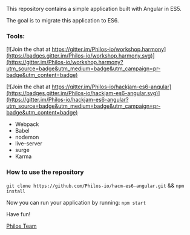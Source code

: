 This repository contains a simple application 
built with Angular in ES5.

The goal is to migrate this application to ES6.

### Tools:

[![Join the chat at https://gitter.im/Philos-io/workshop.harmony](https://badges.gitter.im/Philos-io/workshop.harmony.svg)](https://gitter.im/Philos-io/workshop.harmony?utm_source=badge&utm_medium=badge&utm_campaign=pr-badge&utm_content=badge)

[![Join the chat at https://gitter.im/Philos-io/hackjam-es6-angular](https://badges.gitter.im/Philos-io/hackjam-es6-angular.svg)](https://gitter.im/Philos-io/hackjam-es6-angular?utm_source=badge&utm_medium=badge&utm_campaign=pr-badge&utm_content=badge)
* Webpack
* Babel
* nodemon
* live-server
* surge
* Karma


### How to use the repository

`git clone https://github.com/Philos-io/hacm-es6-angular.git` && `npm install`

Now you can run your application by running: `npm start`

Have fun!

[Philos Team](https://www.philos.io)
